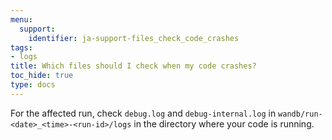 ```yaml
---
menu:
  support:
    identifier: ja-support-files_check_code_crashes
tags:
- logs
title: Which files should I check when my code crashes?
toc_hide: true
type: docs
---
```


For the affected run, check `debug.log` and `debug-internal.log` in `wandb/run-<date>_<time>-<run-id>/logs` in the directory where your code is running.